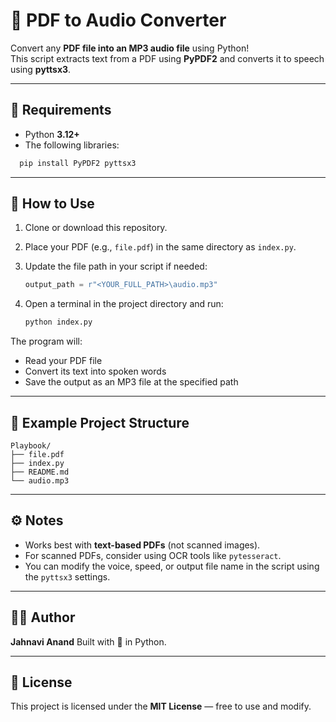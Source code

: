 # 📘 PDF to Audio Converter

Convert any **PDF file into an MP3 audio file** using Python!  
This script extracts text from a PDF using **PyPDF2** and converts it to speech using **pyttsx3**.

---

## 🧰 Requirements

- Python **3.12+**
- The following libraries:
```bash
  pip install PyPDF2 pyttsx3
```

---

## 🚀 How to Use

1. Clone or download this repository.
2. Place your PDF (e.g., `file.pdf`) in the same directory as `index.py`.
3. Update the file path in your script if needed:

   ```python
   output_path = r"<YOUR_FULL_PATH>\audio.mp3"
   ```
4. Open a terminal in the project directory and run:

   ```bash
   python index.py
   ```

The program will:

* Read your PDF file
* Convert its text into spoken words
* Save the output as an MP3 file at the specified path

---

## 📁 Example Project Structure

```
Playbook/
├── file.pdf
├── index.py
├── README.md
└── audio.mp3
```

---

## ⚙️ Notes

* Works best with **text-based PDFs** (not scanned images).
* For scanned PDFs, consider using OCR tools like `pytesseract`.
* You can modify the voice, speed, or output file name in the script using the `pyttsx3` settings.

---

## 🧑‍💻 Author

**Jahnavi Anand**
Built with 💜 in Python.

---

## 🪪 License

This project is licensed under the **MIT License** — free to use and modify.
